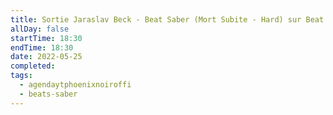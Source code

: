 ```yaml
---
title: Sortie Jaraslav Beck - Beat Saber (Mort Subite - Hard) sur Beat Saber
allDay: false
startTime: 18:30
endTime: 18:30
date: 2022-05-25
completed: 
tags:
  - agendaytphoenixnoiroffi
  - beats-saber
---
```

